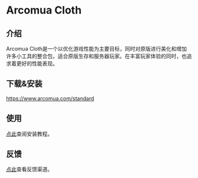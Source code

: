 # Arcomua Cloth

## 介绍

Arcomua Cloth是一个以优化游戏性能为主要目标，同时对原版进行美化和增加许多小工具的整合包，适合原版生存和服务器玩家。在丰富玩家体验的同时，也追求着更好的性能表现。

## 下载&安装

<https://www.arcomua.com/standard>

## 使用

[点此](/guide/install)查阅安装教程。

## 反馈

[点此](/guide/feedback)查看反馈渠道。
